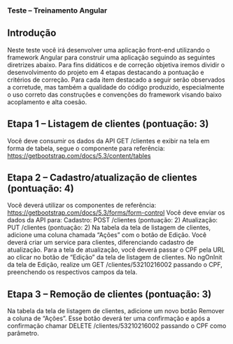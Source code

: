 ### Teste – Treinamento Angular

## Introdução
Neste teste você irá desenvolver uma aplicação front-end utilizando o framework Angular para construir uma aplicação seguindo as seguintes diretrizes abaixo. Para fins didáticos e de correção objetiva iremos dividir o desenvolvimento do projeto em 4 etapas destacando a pontuação e critérios de correção. Para cada item destacado a seguir serão observados a corretude, mas também a qualidade do código produzido, especialmente o uso correto das construções e convenções do framework visando baixo acoplamento e alta coesão.

## Etapa 1 – Listagem de clientes (pontuação: 3)
Você deve consumir os dados da API GET /clientes e exibir na tela em forma de tabela, segue o componente para referência: https://getbootstrap.com/docs/5.3/content/tables

## Etapa 2 – Cadastro/atualização de clientes (pontuação: 4)
Você deverá utilizar os componentes de referência: https://getbootstrap.com/docs/5.3/forms/form-control
Você deve enviar os dados da API para:
Cadastro: POST /clientes (pontuação: 2)
Atualização: PUT /clientes (pontuação: 2)
Na tabela da tela de listagem de clientes, adicione uma coluna chamada “Ações” com o botão de Edição. Você deverá criar um service para clientes, diferenciando cadastro de atualização. Para a tela de atualização, você deverá passar o CPF pela URL ao clicar no botão de “Edição” da tela de listagem de clientes. No ngOnInit da tela de Edição, realize um GET /clientes/53210216002 passando o CPF, preenchendo os respectivos campos da tela.

## Etapa 3 – Remoção de clientes (pontuação: 3)
Na tabela da tela de listagem de clientes, adicione um novo botão Remover a coluna de “Ações”. Esse botão deverá ter uma confirmação e após a confirmação chamar DELETE /clientes/53210216002 passando o CPF como parâmetro.
